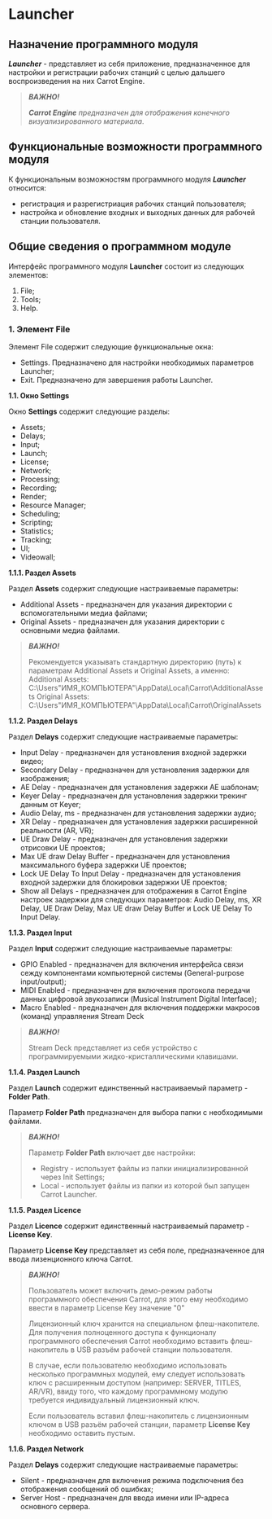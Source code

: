 # Launcher

## Назначение программного модуля

***Launcher*** - представляет из себя приложение, предназначенное для настройки и регистрации рабочих станций с целью дальшего воспроизведения на них Carrot Engine.

>***ВАЖНО!*** 
>
>***Carrot Engine** предназначен для отображения конечного визуализированного материала*.

## Функциональные возможности программного модуля

К функциональным возможностям программного модуля ***Launcher*** относится:
* регистрация и разрегистриация рабочих станций пользователя;
* настройка и обновление входных и выходных данных для рабочей станции пользователя.

## Общие сведения о программном модуле

Интерфейс программного модуля **Launcher** состоит из следующих элементов:
1. File;
2. Tools;
3. Help.

### **1. Элемент File**

Элемент File содержит следующие функциональные окна:
* Settings. Предназначено для настройки необходимых параметров Launcher;
* Exit. Предназначено для завершения работы Launcher.

**1.1. Окно Settings**

Окно **Settings** содержит следующие разделы:
* Assets;
* Delays;
* Input;
* Launch;
* License;
* Network;
* Processing;
* Recording;
* Render;
* Resource Manager;
* Scheduling;
* Scripting;
* Statistics;
* Tracking;
* UI;
* Videowall;

**1.1.1. Раздел Assets**

Раздел **Assets** содержит следующие настраиваемые параметры:
* Additional Assets - предназначен для указания директории с вспомогательными медиа файлами;
* Original Assets - предназначен для указания директории с основными медиа файлами.

>***ВАЖНО!*** 
>
>Рекомендуется указывать стандартную директорию (путь) к параметрам Additional Assets и Original Assets, а именно: 
>Additional Assets: C:\Users\"ИМЯ_КОМПЬЮТЕРА"\AppData\Local\Carrot\AdditionalAssets
>Original Assets: C:\Users\"ИМЯ_КОМПЬЮТЕРА"\AppData\Local\Carrot\OriginalAssets

**1.1.2. Раздел Delays**

Раздел **Delays** содержит следующие настраиваемые параметры:
* Input Delay - предназначен для установления входной задержки видео;
* Secondary Delay - предназначен для установления задержки для изображения;
* AE Delay - предназначен для установления задержки AE шаблонам;
* Keyer Delay - предназначен для установления задержки трекинг данным от Keyer;
* Audio Delay, ms - предназначен для установления задержки аудио;
* XR Delay - предназначен для установления задержки расширенной реальности (AR, VR);
* UE Draw Delay - предназначен для установления задержки отрисовки UE проектов;
* Max UE draw Delay Buffer - предназначен для установления максимального буфера задержки UE проектов;
* Lock UE Delay To Input Delay - предназначен для установления входной задержки для блокировки задержки UE проектов;
* Show all Delays - предназначен для отображения в Carrot Engine настроек задержки для следующих параметров: Audio Delay, ms, XR Delay, UE Draw Delay, Max UE draw Delay Buffer и Lock UE Delay To Input Delay.

**1.1.3. Раздел Input**

Раздел **Input** содержит следующие настраиваемые параметры:
* GPIO Enabled - предназначен для включения интерфейса связи сежду компонентами компьютерной системы (General-purpose input/output);
* MIDI Enabled - предназначен для включения протокола передачи данных цифровой звукозаписи (Musical Instrument Digital Interface);
* Macro Enabled - предназначен для включения поддержки макросов (команд) управляения Stream Deck

>***ВАЖНО!*** 
>
>Stream Deck представляет из себя устройство с программируемыми жидко-кристаллическими клавишами.

**1.1.4. Раздел Launch**

Раздел **Launch** содержит единственный настраиваемый параметр - **Folder Path**.

Параметр **Folder Path** предназначен для выбора папки с необходимыми файлами.

>***ВАЖНО!*** 
>
>Параметр **Folder Path** включает две настройки:
>* Registry - использует файлы из папки инициализированной через Init Settings;
>* Local - использует файлы из папки из которой был запущен Carrot Launcher.

**1.1.5. Раздел Licence**

Раздел **Licence** содержит единственный настраиваемый параметр - **License Key**.

Параметр **License Key** представляет из себя поле, предназначенное для ввода лизенционного ключа Carrot.

>***ВАЖНО!*** 
>
>Пользователь может включить демо-режим работы программного обеспечения Carrot, для этого ему необходимо ввести в параметр License Key значение "0"
>
>Лицензионный ключ хранится на специальном флеш-накопителе. Для получения полноценного доступа к функционалу программного обеспечения Carrot необходимо вставить флеш-накопитель в USB разъём рабочей станции пользователя.
>
>В случае, если пользователю необходимо использовать несколько программных модулей, ему следует использовать ключ с расширенным доступом (например: SERVER, TITLES, AR/VR), ввиду того, что каждому программному модулю требуется индивидуальный лицензионный ключ.
>
>Если пользователь вставил флеш-накопитель с лицензионным ключом в USB разъём рабочей станции, параметр **License Key** необходимо оставить пустым.

**1.1.6. Раздел Network**

Раздел **Delays** содержит следующие настраиваемые параметры:
* Silent - предназначен для включения режима подключения без отображения сообщений об ошибках;
* Server Host - предназначен для ввода имени или IP-адреса основного сервера.

